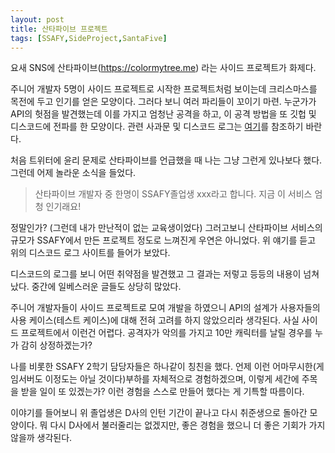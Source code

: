 ```yaml
---
layout: post
title: 산타파이브 프로젝트
tags: [SSAFY,SideProject,SantaFive] 
---
```



요새 SNS에 산타파이브(https://colormytree.me) 라는 사이드 프로젝트가 화제다.

주니어 개발자 5명이 사이드 프로젝트로 시작한 프로젝트처럼 보이는데 크리스마스를 목전에 두고 인기를 얻은 모양이다. 그러다 보니 여러 파리들이 꼬이기 마련. 누군가가 API의 헛점을 발견했는데 이를 가지고 엄청난 공격을 하고, 이 공격 방법을 또 깃헙 및 디스코드에 전파를 한 모양이다. 관련 사과문 및 디스코드 로그는 [여기](https://despenser08.notion.site/despenser08/colormytree-me-API-0bcb19c3c1524dd5931e149471a9d4cc)를 참조하기 바란다.

처음 트위터에 윤리 문제로 산타파이브를 언급했을 때 나는 그냥 그런게 있나보다 했다. 그런데 어제 놀라운 소식을 들었다.

> 산타파이브 개발자 중 한명이 SSAFY졸업생 xxx라고 합니다. 지금 이 서비스 엄청 인기래요!



정말인가? (그런데 내가 만난적이 없는 교육생이었다) 그러고보니 산타파이브 서비스의 규모가 SSAFY에서 만든 프로젝트 정도로 느껴진게 우연은 아니었다. 위 얘기를 듣고 위의 디스코드 로그 사이트를 들어가 보았다. 

디스코드의 로그를 보니 어떤 취약점을 발견했고 그 결과는 저렇고 등등의 내용이 넘쳐났다. 중간에 일베스러운 글들도 상당히 많았다. 

주니어 개발자들이 사이드 프로젝트로 모여 개발을 하였으니 API의 설계가 사용자들의 사용 케이스(테스트 케이스)에 대해 전혀 고려를 하지 않았으리라 생각된다. 사실 사이드 프로젝트에서 이런건 어렵다. 공격자가 악의를 가지고 10만 캐릭터를 날릴 경우를 누가 감히 상정하겠는가? 

나를 비롯한 SSAFY 2학기 담당자들은 하나같이 칭친을 했다. 언제 이런 어마무시한(게임서버도 이정도는 아닐 것이다)부하를 자체적으로 경험하겠으며, 이렇게 세간에 주목을 받을 일이 또 있겠는가? 이런 경험을 스스로 만들어 했다는 게 기특할 따름이다.

이야기를 들어보니 위 졸업생은 D사의 인턴 기간이 끝나고 다시 취준생으로 돌아간 모양이다.  뭐 다시 D사에서 불러줄리는 없겠지만, 좋은 경험을 했으니 더 좋은 기회가 가지 않을까 생각된다.



